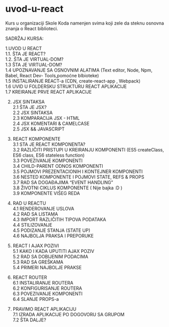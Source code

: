 # uvod-u-react
Kurs u organizaciji Skole Koda namenjen svima koji zele da steknu osnovna znanja o React biblioteci.



SADRŽAJ KURSA:    

1.UVOD U REACT    
    1.1. ŠTA JE REACT?      
    1.2. ŠTA JE VIRTUAL-DOM?      
    1.3  ŠTA JE VIRTUAL-DOM?      
    1.4  UPOZNAVANJE SA OSNOVNIM ALATIMA  (Text editor, Node, Npm, Babel, React Dev-	Tools,pomoćne blbioteke)    
    1.5  INSTALIRANJE REACT-a (CDN, create-react-app , Webpack)    
    1.6  UVID U FOLDERSKU STRUKTURU REACT APLIKACIJE    
    1.7  KREIRANJE PRVE  REACT APLIKACIJE     

2. JSX SINTAKSA  
    2.1 ŠTA JE JSX?  
    2.2 JSX SINTAKSA  
    2.3 KOMPARACIJA JSX - HTML  
    2.4 JSX KOMENTARI & CAMELCASE  
    2.5 JSX && JAVASCRIPT  

3. REACT KOMPONENTE  
    3.1 STA JE REACT KOMPONENTA?  
    3.2 RAZLIČITI PRISTUPI U KREIRANJU KOMPONENTI (ES5 createClass, ES6 class, ES6 stateless function)  
    3.3 POVEZIVANJE  KOMPONENTI  
    3.4 CHILD-PARENT ODNOS KOMPONENTI  
    3.5 POJMOVI PREZENTACIONIH I KONTEJNER  KOMPONENTI  
    3.6 NESTED KOMPONENTE  I POJMOVI STATE, REFS & PROPS  
    3.7 RAD SA DOGAĐAJIMA “EVENT HANDLING”  
    3.8 ŽIVOTNI CIKLUS KOMPONENTE ( Nije bajka :D )  
    3.9 KOMPONENTE VIŠEG REDA  

4. RAD U REACTU  
    4.1 RENDEROVANJE USLOVA  
    4.2 RAD SA LISTAMA  
    4.3 IMPORT RAZLIČITIH TIPOVA PODATAKA  
    4.4 STILIZOVANJE  
    4.5 PODIZANJE STANJA (STATE UP)  
    4.6 NAJBOLJA PRAKSA I PREPORUKE    

5. REACT I AJAX POZIVI  
    5.1  KAKO I KADA UPUTITI AJAX POZIV  
     5.2 RAD SA DOBIJENIM PODACIMA  
     5.3 RAD SA GREŠKAMA   
     5.4 PRIMERI NAJBOLJE PRAKSE  

6. REACT ROUTER  
     6.1 INSTALIRANJE ROUTERA  
     6.2 KONFIGURISANJE ROUTERA  
     6.3 POVEZIVANJE KOMPONENTI  
     6.4 SLANJE PROPS-a  

7. PRAVIMO REACT APLIKACIJU  
     7.1 IZRADA APLIKACIJE PO DOGOVORU SA GRUPOM  
     7.2 ŠTA DALJE?  


